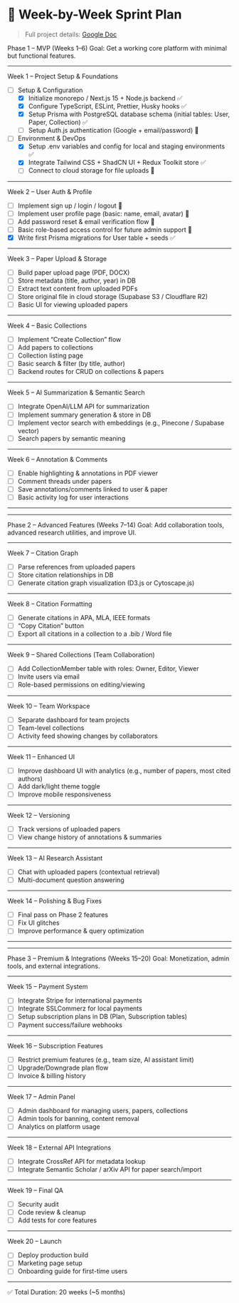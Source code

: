 # 📅 Week-by-Week Sprint Plan

> Full project details: [Google Doc](https://docs.google.com/document/d/10oG-05TTcYJD59hSRSaZbu1y9ygjzwUv26wyUCYi5_w/edit?usp=sharing)

Phase 1 – MVP (Weeks 1–6)
Goal: Get a working core platform with minimal but functional features.

---

Week 1 – Project Setup & Foundations

- [ ] Setup & Configuration
  - [x] Initialize monorepo / Next.js 15 + Node.js backend ✅
  - [x] Configure TypeScript, ESLint, Prettier, Husky hooks ✅
  - [x] Setup Prisma with PostgreSQL database schema (initial tables: User, Paper, Collection) ✅
  - [ ] Setup Auth.js authentication (Google + email/password) 🚧

- [ ] Environment & DevOps
  - [x] Setup .env variables and config for local and staging environments ✅
  - [x] Integrate Tailwind CSS + ShadCN UI + Redux Toolkit store ✅
  - [ ] Connect to cloud storage for file uploads 🚧

---

Week 2 – User Auth & Profile

- [ ] Implement sign up / login / logout 🚧
- [ ] Implement user profile page (basic: name, email, avatar) 🚧
- [ ] Add password reset & email verification flow 🚧
- [ ] Basic role-based access control for future admin support 🚧
- [x] Write first Prisma migrations for User table + seeds ✅

---

Week 3 – Paper Upload & Storage

- [ ] Build paper upload page (PDF, DOCX)
- [ ] Store metadata (title, author, year) in DB
- [ ] Extract text content from uploaded PDFs
- [ ] Store original file in cloud storage (Supabase S3 / Cloudflare R2)
- [ ] Basic UI for viewing uploaded papers

---

Week 4 – Basic Collections

- [ ] Implement “Create Collection” flow
- [ ] Add papers to collections
- [ ] Collection listing page
- [ ] Basic search & filter (by title, author)
- [ ] Backend routes for CRUD on collections & papers

---

Week 5 – AI Summarization & Semantic Search

- [ ] Integrate OpenAI/LLM API for summarization
- [ ] Implement summary generation & store in DB
- [ ] Implement vector search with embeddings (e.g., Pinecone / Supabase vector)
- [ ] Search papers by semantic meaning

---

Week 6 – Annotation & Comments

- [ ] Enable highlighting & annotations in PDF viewer
- [ ] Comment threads under papers
- [ ] Save annotations/comments linked to user & paper
- [ ] Basic activity log for user interactions

---

---

Phase 2 – Advanced Features (Weeks 7–14)
Goal: Add collaboration tools, advanced research utilities, and improve UI.

---

Week 7 – Citation Graph

- [ ] Parse references from uploaded papers
- [ ] Store citation relationships in DB
- [ ] Generate citation graph visualization (D3.js or Cytoscape.js)

---

Week 8 – Citation Formatting

- [ ] Generate citations in APA, MLA, IEEE formats
- [ ] “Copy Citation” button
- [ ] Export all citations in a collection to a .bib / Word file

---

Week 9 – Shared Collections (Team Collaboration)

- [ ] Add CollectionMember table with roles: Owner, Editor, Viewer
- [ ] Invite users via email
- [ ] Role-based permissions on editing/viewing

---

Week 10 – Team Workspace

- [ ] Separate dashboard for team projects
- [ ] Team-level collections
- [ ] Activity feed showing changes by collaborators

---

Week 11 – Enhanced UI

- [ ] Improve dashboard UI with analytics (e.g., number of papers, most cited authors)
- [ ] Add dark/light theme toggle
- [ ] Improve mobile responsiveness

---

Week 12 – Versioning

- [ ] Track versions of uploaded papers
- [ ] View change history of annotations & summaries

---

Week 13 – AI Research Assistant

- [ ] Chat with uploaded papers (contextual retrieval)
- [ ] Multi-document question answering

---

Week 14 – Polishing & Bug Fixes

- [ ] Final pass on Phase 2 features
- [ ] Fix UI glitches
- [ ] Improve performance & query optimization

---

---

Phase 3 – Premium & Integrations (Weeks 15–20)
Goal: Monetization, admin tools, and external integrations.

---

Week 15 – Payment System

- [ ] Integrate Stripe for international payments
- [ ] Integrate SSLCommerz for local payments
- [ ] Setup subscription plans in DB (Plan, Subscription tables)
- [ ] Payment success/failure webhooks

---

Week 16 – Subscription Features

- [ ] Restrict premium features (e.g., team size, AI assistant limit)
- [ ] Upgrade/Downgrade plan flow
- [ ] Invoice & billing history

---

Week 17 – Admin Panel

- [ ] Admin dashboard for managing users, papers, collections
- [ ] Admin tools for banning, content removal
- [ ] Analytics on platform usage

---

Week 18 – External API Integrations

- [ ] Integrate CrossRef API for metadata lookup
- [ ] Integrate Semantic Scholar / arXiv API for paper search/import

---

Week 19 – Final QA

- [ ] Security audit
- [ ] Code review & cleanup
- [ ] Add tests for core features

---

Week 20 – Launch

- [ ] Deploy production build
- [ ] Marketing page setup
- [ ] Onboarding guide for first-time users

---

✅ Total Duration: 20 weeks (~5 months)

